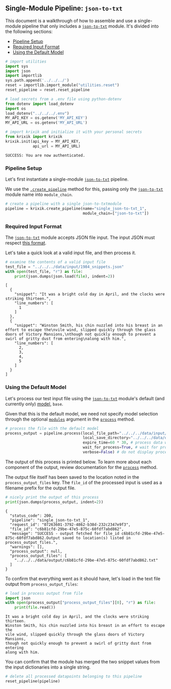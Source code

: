 ## Single-Module Pipeline: `json-to-txt`

This document is a walkthrough of how to assemble and use a single-module pipeline that only includes a [`json-to-txt`](../../modules/support_function_modules/json-to-txt_module.md) module. It's divided into the following sections:

- [Pipeline Setup](#pipeline-setup)
- [Required Input Format](#required-input-format)
- [Using the Default Model](#using-the-default-model)


```python
# import utilities
import sys 
import json
import importlib
sys.path.append('../../../')
reset = importlib.import_module("utilities.reset")
reset_pipeline = reset.reset_pipeline

# load secrets from a .env file using python-dotenv
from dotenv import load_dotenv
import os
load_dotenv("../../../.env")
MY_API_KEY = os.getenv('MY_API_KEY')
MY_API_URL = os.getenv('MY_API_URL')

# import krixik and initialize it with your personal secrets
from krixik import krixik
krixik.init(api_key = MY_API_KEY, 
            api_url = MY_API_URL)
```

    SUCCESS: You are now authenticated.


### Pipeline Setup

Let's first instantiate a single-module [`json-to-txt`](../../modules/support_function_modules/json-to-txt_module.md) pipeline.

We use the [`.create_pipeline`](../../system/pipeline_creation/create_pipeline.md) method for this, passing only the [`json-to-txt`](../../modules/support_function_modules/json-to-txt_module.md) module name into `module_chain`.


```python
# create a pipeline with a single json-to-txtmodule
pipeline = krixik.create_pipeline(name="single_json-to-txt_1",
                                  module_chain=["json-to-txt"])
```

### Required Input Format

The [`json-to-txt`](../../modules/support_function_modules/json-to-txt_module.md) module accepts JSON file input. The input JSON must respect [this format](../../system/parameters_processing_files_through_pipelines/JSON_input_format.md).

Let's take a quick look at a valid input file, and then process it.


```python
# examine the contents of a valid input file
test_file = "../../../data/input/1984_snippets.json"
with open(test_file, "r") as file:
    print(json.dumps(json.load(file), indent=2))
```

    [
      {
        "snippet": "It was a bright cold day in April, and the clocks were striking thirteen.",
        "line_numbers": [
          1
        ]
      },
      {
        "snippet": "Winston Smith, his chin nuzzled into his breast in an effort to escape the\nvile wind, slipped quickly through the glass doors of Victory Mansions,\nthough not quickly enough to prevent a swirl of gritty dust from entering\nalong with him.",
        "line_numbers": [
          2,
          3,
          4,
          5
        ]
      }
    ]


### Using the Default Model

Let's process our test input file using the [`json-to-txt`](../../modules/support_function_modules/json-to-txt_module.md) module's default (and currently only) [model](../../modules/support_function_modules/json-to-txt_module.md#available-models-in-the-json-to-txt-module), `base`.

Given that this is the default model, we need not specify model selection through the optional [`modules`](../../system/parameters_processing_files_through_pipelines/process_method.md#selecting-models-via-the-modules-argument) argument in the [`process`](../../system/parameters_processing_files_through_pipelines/process_method.md) method.


```python
# process the file with the default model
process_output = pipeline.process(local_file_path="../../../data/input/1984_snippets.json", # the initial local filepath where the input file is stored
                                  local_save_directory="../../../data/output", # the local directory that the output file will be saved to
                                  expire_time=60 * 30, # process data will be deleted from the Krixik system in 30 minutes
                                  wait_for_process=True, # wait for process to complete before returning IDE control to user
                                  verbose=False) # do not display process update printouts upon running code
```

The output of this process is printed below. To learn more about each component of the output, review documentation for the [`process`](../../system/parameters_processing_files_through_pipelines/process_method.md) method.

The output file itself has been saved to the location noted in the `process_output_files` key.  The `file_id` of the processed input is used as a filename prefix for the output file.


```python
# nicely print the output of this process
print(json.dumps(process_output, indent=2))
```

    {
      "status_code": 200,
      "pipeline": "single_json-to-txt_1",
      "request_id": "07263601-3792-4862-b38d-232c2347e9f3",
      "file_id": "c6b81cfd-29be-47e5-875c-60fdf7abd862",
      "message": "SUCCESS - output fetched for file_id c6b81cfd-29be-47e5-875c-60fdf7abd862.Output saved to location(s) listed in process_output_files.",
      "warnings": [],
      "process_output": null,
      "process_output_files": [
        "../../../data/output/c6b81cfd-29be-47e5-875c-60fdf7abd862.txt"
      ]
    }


To confirm that everything went as it should have, let's load in the text file output from `process_output_files`:


```python
# load in process output from file
import json
with open(process_output["process_output_files"][0], "r") as file:
    print(file.read())
```

    It was a bright cold day in April, and the clocks were striking thirteen.
    Winston Smith, his chin nuzzled into his breast in an effort to escape the
    vile wind, slipped quickly through the glass doors of Victory Mansions,
    though not quickly enough to prevent a swirl of gritty dust from entering
    along with him.


You can confirm that the module has merged the two snippet values from the input dictionaries into a single string.


```python
# delete all processed datapoints belonging to this pipeline
reset_pipeline(pipeline)
```
